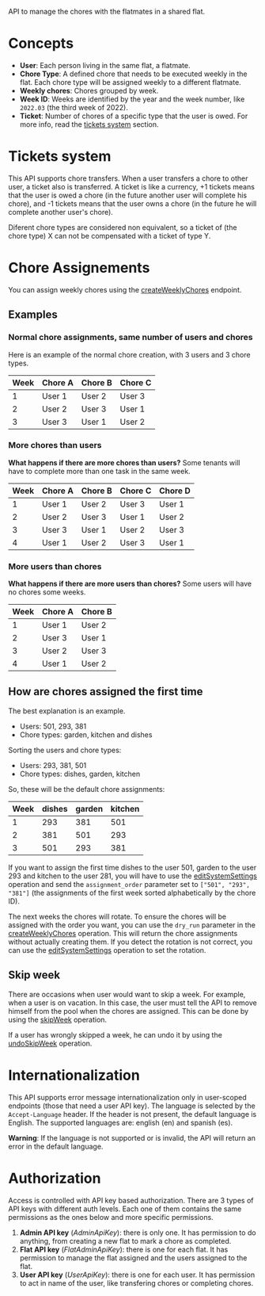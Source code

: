 API to manage the chores with the flatmates in a shared flat.

# Concepts

- **User**: Each person living in the same flat, a flatmate.
- **Chore Type**: A defined chore that needs to be executed weekly in the flat. Each chore type will be assigned weekly to a different flatmate.
- **Weekly chores**: Chores grouped by week.
- **Week ID**: Weeks are identified by the year and the week number, like `2022.03` (the third week of 2022).
- **Ticket**: Number of chores of a specific type that the user is owed. For more info, read the [tickets system](#section/Concepts/Tickets-system) section.

# Tickets system

This API supports chore transfers. When a user transfers a chore to other user, a ticket also is transferred. A ticket is like a currency, +1 tickets means that the user is owed a chore (in the future another user will complete his chore), and -1 tickets means that the user owns a chore (in the future he will complete another user's chore).

Diferent chore types are considered non equivalent, so a ticket of (the chore type) X can not be compensated with a ticket of type Y.

# Chore Assignements

You can assign weekly chores using the [createWeeklyChores](#tag/Weekly-Chores/operation/createWeeklyChores) endpoint.

## Examples

### Normal chore assignments, same number of users and chores

Here is an example of the normal chore creation, with 3 users and 3 chore types.

| Week | Chore A | Chore B | Chore C
| ---- | ------- | ------- | ------- |
| 1    | User 1  | User 2  | User 3  |
| 2    | User 2  | User 3  | User 1  |
| 3    | User 3  | User 1  | User 2  |

### More chores than users

**What happens if there are more chores than users?** Some tenants will have to complete more than one task in the same week.

| Week | Chore A | Chore B | Chore C | Chore D |
| ---- | ------- | ------- | ------- | ------- |
| 1    | User 1  | User 2  | User 3  | User 1  |
| 2    | User 2  | User 3  | User 1  | User 2  |
| 3    | User 3  | User 1  | User 2  | User 3  |
| 4    | User 1  | User 2  | User 3  | User 1  |

### More users than chores

**What happens if there are more users than chores?** Some users will have no chores some weeks.

| Week | Chore A | Chore B |
| ---- | ------- | ------- |
| 1    | User 1  | User 2  |
| 2    | User 3  | User 1  |
| 3    | User 2  | User 3  |
| 4    | User 1  | User 2  |

## How are chores assigned the first time

The best explanation is an example.

- Users: 501, 293, 381
- Chore types: garden, kitchen and dishes

Sorting the users and chore types:

- Users: 293, 381, 501
- Chore types: dishes, garden, kitchen

So, these will be the default chore assignments:

| Week | dishes | garden | kitchen |
| ---- | ------ | ------ | ------- |
| 1    | 293    | 381    | 501     |
| 2    | 381    | 501    | 293     |
| 3    | 501    | 293    | 381     |

If you want to assign the first time dishes to the user 501, garden to the user 293 and kitchen to the user 281, you will have to use the [editSystemSettings](#tag/System/operation/editSystemSettings) operation and send the `assignment_order` parameter set to `["501", "293", "381"]` (the assignments of the first week sorted alphabetically by the chore ID).

The next weeks the chores will rotate. To ensure the chores will be assigned with the order you want, you can use the `dry_run` parameter in the [createWeeklyChores](#tag/Weekly-Chores/operation/createWeeklyChores) operation. This will return the chore assignments without actually creating them. If you detect the rotation is not correct, you can use the [editSystemSettings](#tag/System/operation/editSystemSettings) operation to set the rotation.

## Skip week

There are occasions when user would want to skip a week. For example, when a user is on vacation. In this case, the user must tell the API to remove himself from the pool when the chores are assigned. This can be done by using the [skipWeek](#tag/Skip-Chores/operation/skipWeek) operation.

If a user has wrongly skipped a week, he can undo it by using the [undoSkipWeek](#tag/Skip-Chores/operation/undoSkipWeek) operation.

# Internationalization

This API supports error message internationalization only in user-scoped endpoints (those that need a user API key). The language is selected by the `Accept-Language` header. If the header is not present, the default language is English. The supported languages are: english (en) and spanish (es).

**Warning**: If the language is not supported or is invalid, the API will return an error in the default language.

# Authorization

Access is controlled with API key based authorization. There are 3 types of API keys with different auth levels. Each one of them contains the same permissions as the ones below and more specific permissions.

1. **Admin API key** (_AdminApiKey_): there is only one. It has permission to do anything, from creating a new flat to mark a chore as completed.
2. **Flat API key** (_FlatAdminApiKey_): there is one for each flat. It has permission to manage the flat assigned and the users assigned to the flat.
3. **User API key** (_UserApiKey_): there is one for each user. It has permission to act in name of the user, like transfering chores or completing chores.
